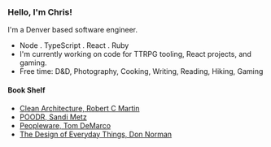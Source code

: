 ### Hello, I'm Chris!

I'm a Denver based software engineer. 

- Node . TypeScript . React . Ruby
- I'm currently working on code for TTRPG tooling, React projects, and gaming.
- Free time: D&D, Photography, Cooking, Writing, Reading, Hiking, Gaming

#### Book Shelf

- [Clean Architecture, Robert C Martin](https://www.goodreads.com/book/show/18043011-clean-architecture)
- [POODR, Sandi Metz](https://www.goodreads.com/book/show/13507787-practical-object-oriented-design-in-ruby)
- [Peopleware, Tom DeMarco](https://www.goodreads.com/book/show/67825.Peopleware)
- [The Design of Everyday Things, Don Norman](https://www.goodreads.com/book/show/840.The_Design_of_Everyday_Things)
